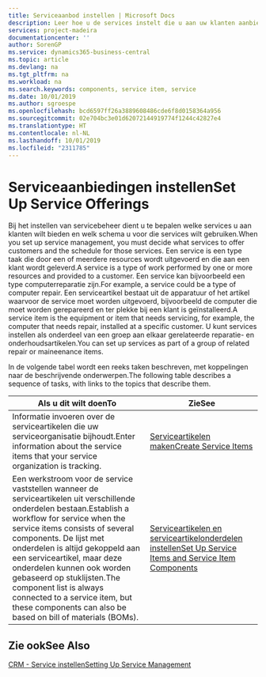 ```yaml
---
title: Serviceaanbod instellen | Microsoft Docs
description: Leer hoe u de services instelt die u aan uw klanten aanbiedt.
services: project-madeira
documentationcenter: ''
author: SorenGP
ms.service: dynamics365-business-central
ms.topic: article
ms.devlang: na
ms.tgt_pltfrm: na
ms.workload: na
ms.search.keywords: components, service item, service
ms.date: 10/01/2019
ms.author: sgroespe
ms.openlocfilehash: bcd6597ff26a3889608486cde6f8d0158364a956
ms.sourcegitcommit: 02e704bc3e01d62072144919774f1244c42827e4
ms.translationtype: HT
ms.contentlocale: nl-NL
ms.lasthandoff: 10/01/2019
ms.locfileid: "2311785"
---
```

# <a name="set-up-service-offerings"></a><span data-ttu-id="82714-103">Serviceaanbiedingen instellen</span><span class="sxs-lookup"><span data-stu-id="82714-103">Set Up Service Offerings</span></span>
<span data-ttu-id="82714-104">Bij het instellen van servicebeheer dient u te bepalen welke services u aan klanten wilt bieden en welk schema u voor die services wilt gebruiken.</span><span class="sxs-lookup"><span data-stu-id="82714-104">When you set up service management, you must decide what services to offer customers and the schedule for those services.</span></span> <span data-ttu-id="82714-105">Een service is een type taak die door een of meerdere resources wordt uitgevoerd en die aan een klant wordt geleverd.</span><span class="sxs-lookup"><span data-stu-id="82714-105">A service is a type of work performed by one or more resources and provided to a customer.</span></span> <span data-ttu-id="82714-106">Een service kan bijvoorbeeld een type computerreparatie zijn.</span><span class="sxs-lookup"><span data-stu-id="82714-106">For example, a service could be a type of computer repair.</span></span> <span data-ttu-id="82714-107">Een serviceartikel bestaat uit de apparatuur of het artikel waarvoor de service moet worden uitgevoerd, bijvoorbeeld de computer die moet worden gerepareerd en ter plekke bij een klant is geïnstalleerd.</span><span class="sxs-lookup"><span data-stu-id="82714-107">A service item is the equipment or item that needs servicing, for example, the computer that needs repair, installed at a specific customer.</span></span> <span data-ttu-id="82714-108">U kunt services instellen als onderdeel van een groep aan elkaar gerelateerde reparatie- en onderhoudsartikelen.</span><span class="sxs-lookup"><span data-stu-id="82714-108">You can set up services as part of a group of related repair or maineenance items.</span></span>  
  
<span data-ttu-id="82714-109">In de volgende tabel wordt een reeks taken beschreven, met koppelingen naar de beschrijvende onderwerpen.</span><span class="sxs-lookup"><span data-stu-id="82714-109">The following table describes a sequence of tasks, with links to the topics that describe them.</span></span>  
  
|<span data-ttu-id="82714-110">**Als u dit wilt doen**</span><span class="sxs-lookup"><span data-stu-id="82714-110">**To**</span></span>|<span data-ttu-id="82714-111">**Zie**</span><span class="sxs-lookup"><span data-stu-id="82714-111">**See**</span></span>|  
|------------|-------------|  
|<span data-ttu-id="82714-112">Informatie invoeren over de serviceartikelen die uw serviceorganisatie bijhoudt.</span><span class="sxs-lookup"><span data-stu-id="82714-112">Enter information about the service items that your service organization is tracking.</span></span>|[<span data-ttu-id="82714-113">Serviceartikelen maken</span><span class="sxs-lookup"><span data-stu-id="82714-113">Create Service Items</span></span>](service-how-to-create-service-items.md)|  
|<span data-ttu-id="82714-114">Een werkstroom voor de service vaststellen wanneer de serviceartikelen uit verschillende onderdelen bestaan.</span><span class="sxs-lookup"><span data-stu-id="82714-114">Establish a workflow for service when the service items consists of several components.</span></span> <span data-ttu-id="82714-115">De lijst met onderdelen is altijd gekoppeld aan een serviceartikel, maar deze onderdelen kunnen ook worden gebaseerd op stuklijsten.</span><span class="sxs-lookup"><span data-stu-id="82714-115">The component list is always connected to a service item, but these components can also be based on bill of materials (BOMs).</span></span>|[<span data-ttu-id="82714-116">Serviceartikelen en serviceartikelonderdelen instellen</span><span class="sxs-lookup"><span data-stu-id="82714-116">Set Up Service Items and Service Item Components</span></span>](service-how-setup-service-items.md)|  
  
## <a name="see-also"></a><span data-ttu-id="82714-117">Zie ook</span><span class="sxs-lookup"><span data-stu-id="82714-117">See Also</span></span>  
[<span data-ttu-id="82714-118">CRM - Service instellen</span><span class="sxs-lookup"><span data-stu-id="82714-118">Setting Up Service Management</span></span>](service-setup-service.md)   